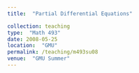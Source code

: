 ```yaml
---
title:  "Partial Differential Equations"

collection: teaching
type:  "Math 493"
date: 2008-05-25
location:  "GMU"
permalink: /teaching/m493su08
venue:  "GMU Summer"
---
```

